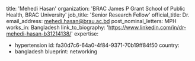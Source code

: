 title: 'Mehedi Hasan'
organization: 'BRAC James P Grant School of Public Health, BRAC University'
job_title: 'Senior Research Fellow'
official_title: Dr.
email_address: mehedi.hasan@brau.ac.bd
post_nominal_letters: MPH
works_in: Bangladesh
link_to_biography: 'https://www.linkedin.com/in/dr-mehedi-hasan-b31214138/'
expertise:
  - hypertension
id: fa30d7c6-64a0-4f84-9371-70b19ff84f50
country:
  - bangladesh
blueprint: networking
